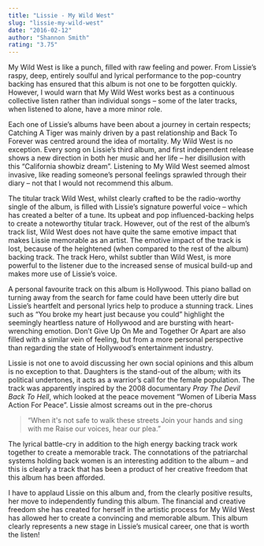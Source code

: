 ```yaml
---
title: "Lissie - My Wild West"
slug: "lissie-my-wild-west"
date: "2016-02-12"
author: "Shannon Smith"
rating: "3.75"
---
```


My Wild West is like a punch, filled with raw feeling and power. From Lissie’s raspy, deep, entirely soulful and lyrical performance to the pop-country backing has ensured that this album is not one to be forgotten quickly. However, I would warn that My Wild West works best as a continuous collective listen rather than individual songs – some of the later tracks, when listened to alone, have a more minor role.

Each one of Lissie’s albums have been about a journey in certain respects; Catching A Tiger was mainly driven by a past relationship and Back To Forever was centred around the idea of mortality. My Wild West is no exception. Every song on Lissie’s third album, and first independent release shows a new direction in both her music and her life – her disillusion with this “California showbiz dream”. Listening to My Wild West seemed almost invasive, like reading someone’s personal feelings sprawled through their diary – not that I would not recommend this album.

The titular track Wild West, whilst clearly crafted to be the radio-worthy single of the album, is filled with Lissie’s signature powerful voice – which has created a belter of a tune. Its upbeat and pop influenced-backing helps to create a noteworthy titular track. However, out of the rest of the album’s track list, Wild West does not have quite the same emotive impact that makes Lissie memorable as an artist. The emotive impact of the track is lost, because of the heightened (when compared to the rest of the album) backing track. The track Hero, whilst subtler than Wild West, is more powerful to the listener due to the increased sense of musical build-up and makes more use of Lissie’s voice.

A personal favourite track on this album is Hollywood. This piano ballad on turning away from the search for fame could have been utterly dire but Lissie’s heartfelt and personal lyrics help to produce a stunning track. Lines such as “You broke my heart just because you could” highlight the seemingly heartless nature of Hollywood and are bursting with heart-wrenching emotion. Don’t Give Up On Me and Together Or Apart are also filled with a similar vein of feeling, but from a more personal perspective than regarding the state of Hollywood’s entertainment industry.

Lissie is not one to avoid discussing her own social opinions and this album is no exception to that. Daughters is the stand-out of the album; with its political undertones, it acts as a warrior’s call for the female population. The track was apparently inspired by the 2008 documentary _Pray The Devil Back To Hell_, which looked at the peace movement “Women of Liberia Mass Action For Peace”. Lissie almost screams out in the pre-chorus

> “When it's not safe to walk these streets Join your hands and sing with me Raise our voices, hear our plea.”

The lyrical battle-cry in addition to the high energy backing track work together to create a memorable track. The connotations of the patriarchal systems holding back women is an interesting addition to the album – and this is clearly a track that has been a product of her creative freedom that this album has been afforded.

I have to applaud Lissie on this album and, from the clearly positive results, her move to independently funding this album. The financial and creative freedom she has created for herself in the artistic process for My Wild West has allowed her to create a convincing and memorable album. This album clearly represents a new stage in Lissie’s musical career, one that is worth the listen!
